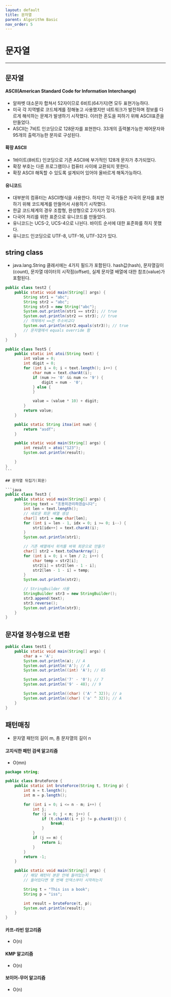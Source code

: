 ```yaml
---
layout: default
title: 문자열
parent: Algorithm Basic
nav_order: 5
---
```


# 문자열

---

## 문자열

#### ASCII(American Standard Code for Information Interchange)

- 알파벳 대소문자 합쳐서 52자이므로 6비트(64가지)면 모두 표현가능하다.
- 미국 각 지역별로 코드체계를 정해놓고 사용했지만 네트워크가 발전하며 정보를 다르게 해석하는 문제가 발생하기 시작했다. 이러한 혼도을 피하기 위해 ASCII표준을 만들었다.
- ASCII는 7비트 인코딩으로 128문자를 표현한다. 33개의 출력불가능한 제어문자와 95개의 출력가능한 문자로 구성된다.

#### 확장 ASCII

- 1바이트(8비트) 인코딩으로 기존 ASCII에 부가적인 128개 문자가 추가되었다.
- 확장 부호는 다른 프로그램이나 컴퓨터 사이에 교환되지 못한다.
- 확장 ASCII 해독할 수 있도록 설계되어 있어야 올바르게 해독가능하다.

#### 유니코드

- 대부분의 컴퓨터는 ASCII형식을 사용한다. 하지만 각 국가들은 자국의 문자를 표현하기 위해 코드체계를 만들어서 사용하기 시작했다.
- 한글 코드체계의 경우 조합형, 완성형으로 2가지가 있다.
- 다국어 처리를 위한 표준으로 유니코드를 만들었다.
- 유니코드는 UCS-2, UCS-4으로 나뉜다. 바이트 순서에 대한 표준화를 하지 못했다.
- 유니코드 인코딩으로 UTF-8, UTF-16, UTF-32가 있다.

## string class

- java.lang.String 클래서에는 4가지 필드가 포함된다. hash값(hash), 문자열길이(count), 문자열 데이터의 시작점(offset), 실제 문자열 배열에 대한 참조(value)가 포함된다.

```java
public class test2 {
	public static void main(String[] args) {
		String str1 = "abc";
		String str2 = "abc";
		String str3 = new String("abc");
		System.out.println(str1 == str2); // true
		System.out.println(str2 == str3); // true
		// 객체에서 ==은 주소비교다
		System.out.println(str2.equals(str3)); // true
		// 문자열에서 equals override 함
	}
}
```

````java
public class Test5 {
	public static int atoi(String text) {
		int value = 0;
		int digit = 0;
		for (int i = 0; i < text.length(); i++) {
			char num = text.charAt(i);
			if (num >= '0' && num <= '9') {
				digit = num - '0';
			} else {
			}

			value = (value * 10) + digit;
		}
		return value;
	}

	public static String itoa(int num) {
		return "asdf";
	}

	public static void main(String[] args) {
		int result = atoi("123");
		System.out.println(result);

	}
}
```

## 문자열 뒤집기(회문)

```java
public class Test3 {
	public static void main(String[] args) {
		String text = "조용히관리하겠습니다";
		int len = text.length();
		// 새로운 회문 배열 생성
		char[] str1 = new char[len];
		for (int i = len - 1, idx = 0; i >= 0; i--) {
			str1[idx++] = text.charAt(i);
		}
		System.out.println(str1);

		// 기존 배열에서 위치를 바꿔 회문으로 만들기
		char[] str2 = text.toCharArray();
		for (int i = 0; i < len / 2; i++) {
			char temp = str2[i];
			str2[i] = str2[len - 1 - i];
			str2[len - 1 - i] = temp;
		}
		System.out.println(str2);

		// StringBuilder 사용
		StringBuilder str3 = new StringBuilder();
		str3.append(text);
		str3.reverse();
		System.out.println(str3);
	}
}
````

## 문자열 정수형으로 변환

```java
public class test1 {
	public static void main(String[] args) {
		char a = 'A';
		System.out.println(a); // A
		System.out.println('A'); // A
		System.out.println((int) 'A'); // 65

		System.out.println('7' - '0'); // 7
		System.out.println('9' - 48); // 9

		System.out.println((char) ('A' ^ 32)); // a
		System.out.println((char) ('a' ^ 32)); // A
	}
}
```

## 패턴매칭

- 문자열 패턴의 길이 m, 총 문자열의 길이 n

#### 고지식한 패턴 검색 알고리즘

- O(mn)

```java
package string;

public class BruteForce {
	public static int bruteForce(String t, String p) {
		int n = t.length();
		int m = p.length();

		for (int i = 0; i <= n - m; i++) {
			int j;
			for (j = 0; j < m; j++) {
				if (t.charAt(i + j) != p.charAt(j)) {
					break;
				}
			}
			if (j == m) {
				return i;
			}
		}
		return -1;
	}

	public static void main(String[] args) {
		// 해당 패턴이 본문 안에 들어있는지
		// 들어있다면 몇 번째 인덱스부터 시작하는지

		String t = "This iss a book";
		String p = "iss";

		int result = bruteForce(t, p);
		System.out.println(result);
	}
}
```

#### 카프-라빈 암고리즘

- O(n)

#### KMP 알고리즘

- O(n)

#### 보이어-무어 알고리즘

- O(n)
